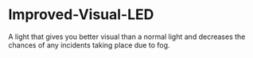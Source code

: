 # Improved-Visual-LED
A light that gives you better visual than a normal light and decreases the chances of any incidents taking place due to fog.
